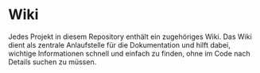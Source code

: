 # Wiki

Jedes Projekt in diesem Repository enthält ein zugehöriges Wiki. Das Wiki dient als zentrale Anlaufstelle für die
Dokumentation und hilft dabei, wichtige Informationen schnell und einfach zu finden, ohne im Code nach Details suchen zu
müssen.
